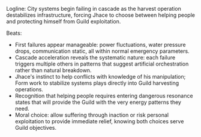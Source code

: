 ﻿---
series: 1
novella: 5
file: S1N5_CH11
type: chapter
pov: Jhace
setting: Infrastructure collapse begins - emergency response
word_target_min: 1201
word_target_max: 2299
status: outline
---
Logline: City systems begin failing in cascade as the harvest operation destabilizes infrastructure, forcing Jhace to choose between helping people and protecting himself from Guild exploitation.

Beats:
- First failures appear manageable: power fluctuations, water pressure drops, communication static, all within normal emergency parameters.
- Cascade acceleration reveals the systematic nature: each failure triggers multiple others in patterns that suggest artificial orchestration rather than natural breakdown.
- Jhace's instinct to help conflicts with knowledge of his manipulation; Form work to stabilize systems plays directly into Guild harvesting operations.
- Recognition that helping people requires entering dangerous resonance states that will provide the Guild with the very energy patterns they need.
- Moral choice: allow suffering through inaction or risk personal exploitation to provide immediate relief, knowing both choices serve Guild objectives.